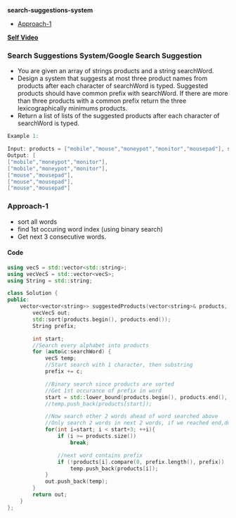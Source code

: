 **search-suggestions-system**
- [Approach-1](#a1)

**[Self Video](https://youtu.be/a1c5W3layRM)**

### Search Suggestions System/Google Search Suggestion
- You are given an array of strings products and a string searchWord.
- Design a system that suggests at most three product names from products after each character of searchWord is typed. Suggested products should have common prefix with searchWord. If there are more than three products with a common prefix return the three lexicographically minimums products.
- Return a list of lists of the suggested products after each character of searchWord is typed.
```c
Example 1:

Input: products = ["mobile","mouse","moneypot","monitor","mousepad"], searchWord = "mouse"
Output: [
["mobile","moneypot","monitor"],
["mobile","moneypot","monitor"],
["mouse","mousepad"],
["mouse","mousepad"],
["mouse","mousepad"]
```

<a name=a1></a>
### Approach-1
- sort all words
- find 1st occuring word index (using binary search)
- Get next 3 consecutive words.
#### Code
```cpp
using vecS = std::vector<std::string>;
using vecVecS = std::vector<vecS>;
using String = std::string;

class Solution {
public:
    vector<vector<string>> suggestedProducts(vector<string>& products, string searchWord) {
        vecVecS out;
        std::sort(products.begin(), products.end());
        String prefix;

        int start;
        //Search every alphabet into products
        for (auto&c:searchWord) {
            vecS temp;
            //Start search with 1 character, then substring
            prefix += c;

            //Binary search since products are sorted
            //Get 1st occurance of prefix in word
            start = std::lower_bound(products.begin(), products.end(), prefix) - products.begin();
            //temp.push_back(products[start]);

            //Now search other 2 words ahead of word searched above
            //Only search 2 words in next 2 words, if we reached end,donot cross boundary
            for(int i=start; i < start+3; ++i){
                if (i >= products.size())
                    break;

                //next word contains prefix
                if (!products[i].compare(0, prefix.length(), prefix))
                    temp.push_back(products[i]);
            }
            out.push_back(temp);
        }
        return out;
    }
};
```
